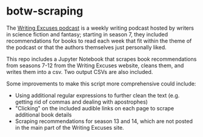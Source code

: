 # botw-scraping
The [Writing Excuses podcast](https://writingexcuses.com/) is a weekly writing podcast hosted by writers in science fiction and fantasy; starting in season 7, they included recommendations for books to read each week that fit within the theme of the podcast or that the authors themselves just personally liked. 

This repo includes a Jupyter Notebook that scrapes book recommendations from seasons 7-12 from the Writing Excuses website, cleans them, and writes them into a csv. Two output CSVs are also included.

Some improvements to make this script more comprehensive could include:
- Using additional regular expressions to further clean the text (e.g. getting rid of commas and dealing with apostrophes)
- "Clicking" on the included audible links on each page to scrape additional book details
- Scraping recommendations for season 13 and 14, which are not posted in the main part of the Writing Excuses site.
